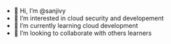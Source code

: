 - 👋 Hi, I’m @sanjivy
- 👀 I’m interested in cloud security and developement
- 🌱 I’m currently learning cloud development
- 💞️ I’m looking to collaborate  with others learners


<!---
sanjivy/sanjivy is a ✨ special ✨ repository because its `README.md` (this file) appears on your GitHub profile.
You can click the Preview link to take a look at your changes.
--->
